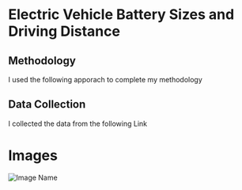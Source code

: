 # Electric Vehicle Battery Sizes and Driving Distance

## Methodology
I used the following apporach to complete my methodology 

## Data Collection
I collected the data from the following Link

# Images
![Image Name](assets/20230814_231938.jpg)
